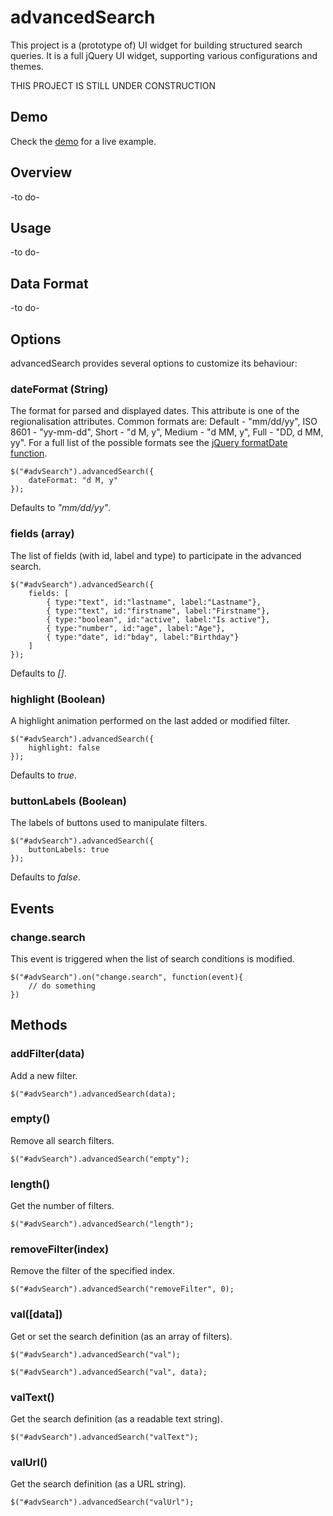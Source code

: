 # advancedSearch

This project is a (prototype of) UI widget for building structured search queries. 
It is a full jQuery UI widget, supporting various configurations and themes.

THIS PROJECT IS STILL UNDER CONSTRUCTION

## Demo

Check the [demo](http://evoluteur.github.com/advancedSearch/index.html) for a live example.

## Overview
-to do-

## Usage
-to do-

## Data Format
-to do-

## Options

advancedSearch provides several options to customize its behaviour:

### dateFormat (String)

The format for parsed and displayed dates. This attribute is one of the regionalisation attributes. 
Common formats are: Default - "mm/dd/yy", ISO 8601 - "yy-mm-dd", Short - "d M, y", Medium - "d MM, y", Full - "DD, d MM, yy". For a full list of the possible formats see the [jQuery formatDate function](http://docs.jquery.com/UI/Datepicker/formatDate).

    $("#advSearch").advancedSearch({
        dateFormat: "d M, y"
    });

Defaults to *"mm/dd/yy"*.

### fields (array)

The list of fields (with id, label and type) to participate in the advanced search.

    $("#advSearch").advancedSearch({
        fields: [
			{ type:"text", id:"lastname", label:"Lastname"},
			{ type:"text", id:"firstname", label:"Firstname"},
			{ type:"boolean", id:"active", label:"Is active"},
			{ type:"number", id:"age", label:"Age"},
			{ type:"date", id:"bday", label:"Birthday"}			
		]
    });

Defaults to *[]*.

### highlight (Boolean)

A highlight animation performed on the last added or modified filter.

    $("#advSearch").advancedSearch({
        highlight: false
    });

Defaults to *true*.

### buttonLabels (Boolean)

The labels of buttons used to manipulate filters.

    $("#advSearch").advancedSearch({
        buttonLabels: true
    });

Defaults to *false*.

## Events

### change.search

This event is triggered when the list of search conditions is modified.

    $("#advSearch").on("change.search", function(event){
        // do something
    })

## Methods

### addFilter(data)
Add a new filter.

    $("#advSearch").advancedSearch(data);

### empty()
Remove all search filters.

    $("#advSearch").advancedSearch("empty");

### length()
Get the number of filters.

    $("#advSearch").advancedSearch("length");
	
### removeFilter(index)
Remove the filter of the specified index.

    $("#advSearch").advancedSearch("removeFilter", 0);

### val([data])
Get or set the search definition (as an array of filters).

    $("#advSearch").advancedSearch("val");

    $("#advSearch").advancedSearch("val", data);

### valText()
Get the search definition (as a readable text string).

    $("#advSearch").advancedSearch("valText");
	
### valUrl()
Get the search definition (as a URL string).

    $("#advSearch").advancedSearch("valUrl");


